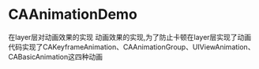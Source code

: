 # CAAnimationDemo
在layer层对动画效果的实现
动画效果的实现,为了防止卡顿在layer层实现了动画
代码实现了CAKeyframeAnimation、CAAnimationGroup、UIViewAnimation、CABasicAnimation这四种动画
